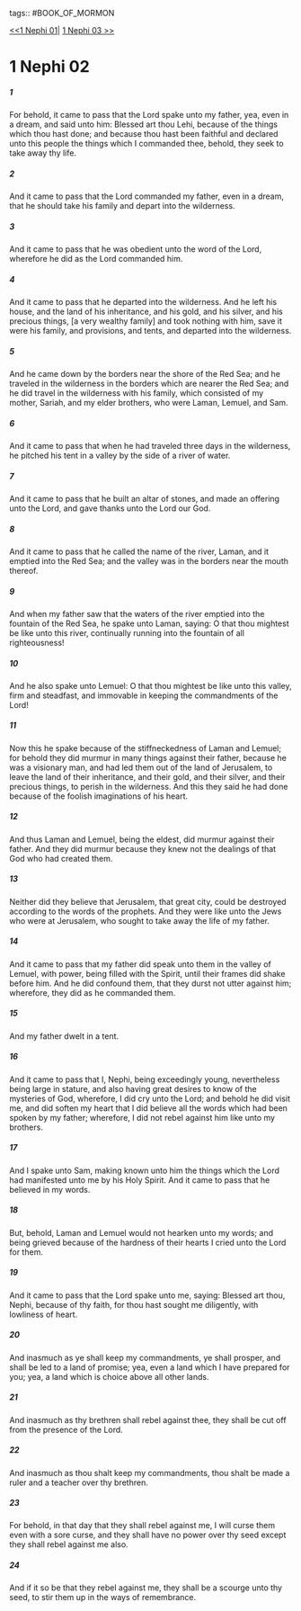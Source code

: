 tags:: #BOOK_OF_MORMON

[<<1 Nephi 01](SCRIPTURES/Book_of_Mormon/01_1_Nephi/1_Nephi_01.md)| [1 Nephi 03 >>](SCRIPTURES/Book_of_Mormon/01_1_Nephi/1_Nephi_03.md)

# 1 Nephi 02

##### 1

For behold, it came to pass that the Lord spake unto my father, yea, even in a dream, and said unto him: Blessed art thou Lehi, because of the things which thou hast done; and because thou hast been faithful and declared unto this people the things which I commanded thee, behold, they seek to take away thy life.

##### 2

And it came to pass that the Lord commanded my father, even in a dream, that he should take his family and depart into the wilderness.

##### 3

And it came to pass that he was obedient unto the word of the Lord, wherefore he did as the Lord commanded him.

##### 4

And it came to pass that he departed into the wilderness. And he left his house, and the land of his inheritance, and his gold, and his silver, and his precious things, [a very wealthy family] and took nothing with him, save it were his family, and provisions, and tents, and departed into the wilderness.

##### 5

And he came down by the borders near the shore of the Red Sea; and he traveled in the wilderness in the borders which are nearer the Red Sea; and he did travel in the wilderness with his family, which consisted of my mother, Sariah, and my elder brothers, who were Laman, Lemuel, and Sam.

##### 6

And it came to pass that when he had traveled three days in the wilderness, he pitched his tent in a valley by the side of a river of water.

##### 7

And it came to pass that he built an altar of stones, and made an offering unto the Lord, and gave thanks unto the Lord our God.

##### 8

And it came to pass that he called the name of the river, Laman, and it emptied into the Red Sea; and the valley was in the borders near the mouth thereof.

##### 9

And when my father saw that the waters of the river emptied into the fountain of the Red Sea, he spake unto Laman, saying: O that thou mightest be like unto this river, continually running into the fountain of all righteousness!

##### 10

And he also spake unto Lemuel: O that thou mightest be like unto this valley, firm and steadfast, and immovable in keeping the commandments of the Lord!

##### 11

Now this he spake because of the stiffneckedness of Laman and Lemuel; for behold they did murmur in many things against their father, because he was a visionary man, and had led them out of the land of Jerusalem, to leave the land of their inheritance, and their gold, and their silver, and their precious things, to perish in the wilderness. And this they said he had done because of the foolish imaginations of his heart.

##### 12

And thus Laman and Lemuel, being the eldest, did murmur against their father. And they did murmur because they knew not the dealings of that God who had created them.

##### 13

Neither did they believe that Jerusalem, that great city, could be destroyed according to the words of the prophets. And they were like unto the Jews who were at Jerusalem, who sought to take away the life of my father.

##### 14

And it came to pass that my father did speak unto them in the valley of Lemuel, with power, being filled with the Spirit, until their frames did shake before him. And he did confound them, that they durst not utter against him; wherefore, they did as he commanded them.

##### 15

And my father dwelt in a tent.

##### 16

And it came to pass that I, Nephi, being exceedingly young, nevertheless being large in stature, and also having great desires to know of the mysteries of God, wherefore, I did cry unto the Lord; and behold he did visit me, and did soften my heart that I did believe all the words which had been spoken by my father; wherefore, I did not rebel against him like unto my brothers.

##### 17

And I spake unto Sam, making known unto him the things which the Lord had manifested unto me by his Holy Spirit. And it came to pass that he believed in my words.

##### 18

But, behold, Laman and Lemuel would not hearken unto my words; and being grieved because of the hardness of their hearts I cried unto the Lord for them.

##### 19

And it came to pass that the Lord spake unto me, saying: Blessed art thou, Nephi, because of thy faith, for thou hast sought me diligently, with lowliness of heart.

##### 20

And inasmuch as ye shall keep my commandments, ye shall prosper, and shall be led to a land of promise; yea, even a land which I have prepared for you; yea, a land which is choice above all other lands.

##### 21

And inasmuch as thy brethren shall rebel against thee, they shall be cut off from the presence of the Lord.

##### 22

And inasmuch as thou shalt keep my commandments, thou shalt be made a ruler and a teacher over thy brethren.

##### 23

For behold, in that day that they shall rebel against me, I will curse them even with a sore curse, and they shall have no power over thy seed except they shall rebel against me also.

##### 24

And if it so be that they rebel against me, they shall be a scourge unto thy seed, to stir them up in the ways of remembrance.
